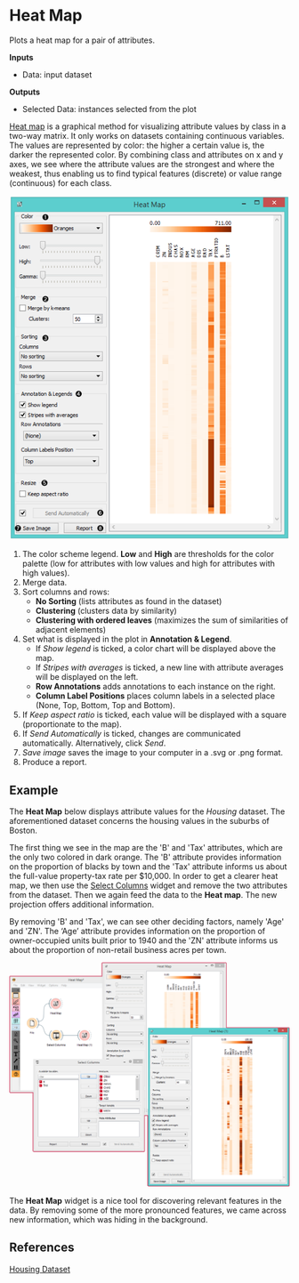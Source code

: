 Heat Map
========

Plots a heat map for a pair of attributes.

**Inputs**

- Data: input dataset

**Outputs**

- Selected Data: instances selected from the plot

[Heat map](https://en.wikipedia.org/wiki/Heat_map) is a graphical method for visualizing attribute values by class in a two-way matrix. It only works on datasets containing continuous variables. The values are represented by color: the higher a certain value is, the darker the represented color. By combining class and attributes on x and y axes, we see where the attribute values are the strongest and where the weakest, thus enabling us to find typical features (discrete) or value range (continuous) for each class.

![](images/HeatMap-stamped.png)

1. The color scheme legend. **Low** and **High** are thresholds for the color palette (low for attributes with low values and high for attributes with high values).
2. Merge data.
3. Sort columns and rows:
   - **No Sorting** (lists attributes as found in the dataset)
   - **Clustering** (clusters data by similarity)
   - **Clustering with ordered leaves** (maximizes the sum of similarities of adjacent elements)
4. Set what is displayed in the plot in **Annotation & Legend**.
   - If *Show legend* is ticked, a color chart will be displayed above the map.
   - If *Stripes with averages* is ticked, a new line with attribute averages will be displayed on the left.
   - **Row Annotations** adds annotations to each instance on the right.
   - **Column Label Positions** places column labels in a selected place (None, Top, Bottom, Top and Bottom).
5. If *Keep aspect ratio* is ticked, each value will be displayed with a square (proportionate to the map).
6. If *Send Automatically* is ticked, changes are communicated automatically. Alternatively, click *Send*.
7. *Save image* saves the image to your computer in a .svg or .png format.
8. Produce a report.

Example
-------

The **Heat Map** below displays attribute values for the *Housing* dataset. The aforementioned dataset concerns the housing values in the suburbs of Boston.

The first thing we see in the map are the 'B' and 'Tax' attributes, which are the only two colored in dark orange. The 'B' attribute provides information on the proportion of blacks by town and the 'Tax' attribute informs us about the full-value property-tax rate per $10,000. In order to get a clearer heat map, we then use the [Select Columns](../data/selectcolumns.md) widget and remove the two attributes from the dataset. Then we again feed the data to the **Heat map**. The new projection offers additional information.

By removing 'B' and 'Tax', we can see other deciding factors, namely 'Age' and 'ZN'. The ‘Age’ attribute provides information on the proportion of owner-occupied units built prior to 1940 and the 'ZN' attribute informs us about the proportion of non-retail business acres per town.

![](images/HeatMap-Example1.png)

The **Heat Map** widget is a nice tool for discovering relevant features in the data.  By removing some of the more pronounced features, we came across new information, which was hiding in the background.

References
----------

[Housing Dataset](https://archive.ics.uci.edu/ml/datasets/Housing)
